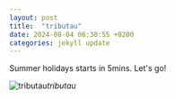 ```yaml
---
layout: post
title:  "tributau"
date: 2024-08-04 06:30:55 +0200
categories: jekyll update
---
```


Summer holidays starts in 5mins. Let's go!


![tributau]()*tributau*&nbsp;



[jekyll-docs]: https://jekyllrb.com/docs/home
[jekyll-gh]:   https://github.com/jekyll/jekyll
[jekyll-talk]: https://talk.jekyllrb.com/
